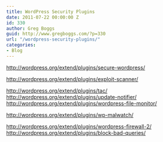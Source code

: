 ```yaml
---
title: WordPress Security Plugins
date: 2011-07-22 00:00:00 Z
id: 330
author: Greg Boggs
guid: http://www.gregboggs.com/?p=330
url: "/wordpress-security-plugins/"
categories:
- Blog
---
```


<http://wordpress.org/extend/plugins/secure-wordpress/></p> 

http://wordpress.org/extend/plugins/exploit-scanner/

</a>[http://wordpress.org/extend/plugins/tac/  
][1]<http://wordpress.org/extend/plugins/update-notifier/>[  
][1]http://wordpress.org/extend/plugins/wordpress-file-monitor/</p> 

http://wordpress.org/extend/plugins/wp-malwatch/

</a>[http://wordpress.org/extend/plugins/wordpress-firewall-2/  
][2]<http://wordpress.org/extend/plugins/block-bad-queries/>

 [1]: http://wordpress.org/extend/plugins/tac/
 [2]: http://wordpress.org/extend/plugins/wordpress-firewall-2/